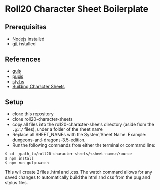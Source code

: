 # Roll20 Character Sheet Boilerplate
## Prerequisites
- [Nodejs](https://nodejs.org/en/) installed
- [git](https://git-scm.com/) installed

## References
- [gulp](https://gulpjs.com/)
- [pugjs](https://pugjs.org/api/getting-started.html)
- [stylus](https://stylus-lang.com/)
- [Building Character Sheets](https://wiki.roll20.net/Building_Character_Sheets)

## Setup
- clone this repository
- clone roll20-character-sheets
- copy all files into the roll20-character-sheets directory (aside from the `.git/` files), under a folder of the sheet name
- Replace all SHEET_NAMEs with the System/Sheet Name. Example: dungeons-and-dragons-3.5-edition.
- Run the following commands from either the terminal or command line:
```bash
$ cd  /path_to/roll20-character-sheets/<sheet-name>/source
$ npm install
$ npm run gulp:watch
```
This will create 2 files <sheet-name>.html and <sheet-name>.css. The watch command allows for any saved changes to automatically build the html and css from the pug and stylus files.
